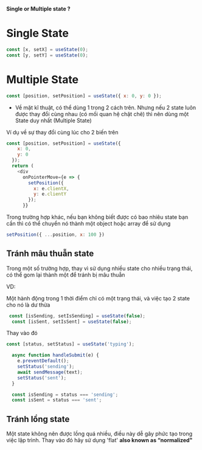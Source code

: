 **Single or Multiple state ?**

# Single State
```js
const [x, setX] = useState(0);  
const [y, setY] = useState(0);
```
# Multiple State

```js
const [position, setPosition] = useState({ x: 0, y: 0 });
```

- Về mặt kĩ thuật, có thể dùng 1 trong 2 cách trên. Nhưng nếu 2 state luôn được thay đổi cùng nhau (có mối quan hệ chặt chẽ) thì nên dùng một State duy nhất (Multiple State)

Ví dụ về sự thay đổi cùng lúc cho 2 biến trên
```js
const [position, setPosition] = useState({
    x: 0,
    y: 0
  });
  return (
    <div
      onPointerMove={e => {
        setPosition({
          x: e.clientX,
          y: e.clientY
        });
      }}
```

Trong trường hợp khác, nếu bạn không biết được có bao nhiêu state bạn cần thì có thể chuyển nó thành một object hoặc array để sử dụng 

```js
setPosition({ ...position, x: 100 })
```

## Tránh mâu thuẫn state

Trong một số trường hợp, thay vì sử dụng nhiều state cho nhiều trạng thái, có thể gom lại thành một để tránh bị mâu thuẫn

VD: 

Một hành động trong 1 thời điểm chỉ có một trạng thái, và việc tạo 2 state cho nó là dư thừa
```js
 const [isSending, setIsSending] = useState(false);
  const [isSent, setIsSent] = useState(false);
```

Thay vào đó
```js
const [status, setStatus] = useState('typing');

  async function handleSubmit(e) {
    e.preventDefault();
    setStatus('sending');
    await sendMessage(text);
    setStatus('sent');
  }

  const isSending = status === 'sending';
  const isSent = status === 'sent';
```

## Tránh lồng state

Một state không nên được lồng quá nhiều, điều này dễ gây phức tạo trong việc lập trình. Thay vào đó hãy sử dụng 'flat' **also known as “normalized"**

